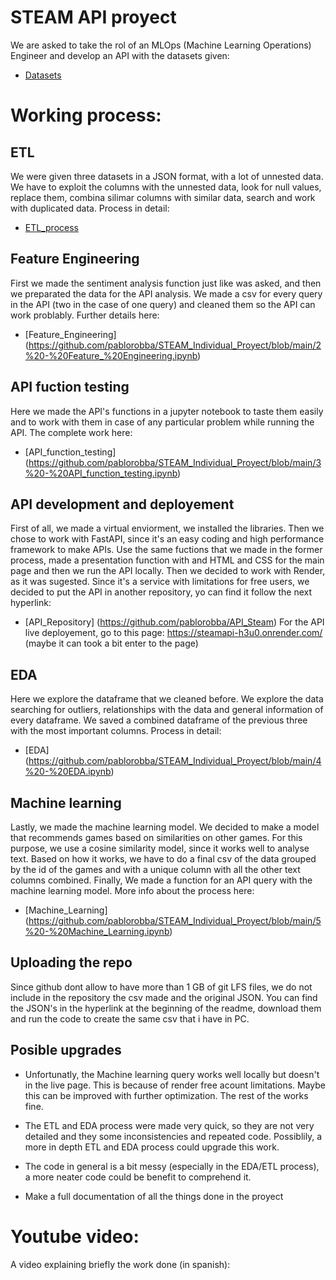 # STEAM API proyect

We are asked to take the rol of an MLOps (Machine Learning Operations) Engineer and develop an API with the datasets given:

+ [Datasets](https://drive.google.com/drive/folders/1HqBG2-sUkz_R3h1dZU5F2uAzpRn7BSpj)

# Working process:
 
## ETL

We were given three datasets in a JSON format, with a lot of unnested data. We have to exploit the columns with the unnested data, look for null values, replace them, combina silimar columns with similar data, search and work with duplicated data.
Process in detail:
+ [ETL_process](https://github.com/pablorobba/STEAM_Individual_Proyect/blob/main/1%20-%20ETL_process.ipynb)

## Feature Engineering

First we made the sentiment analysis function just like was asked, and then we preparated the data for the API analysis. We made a csv for every query in the API (two in the case of one query) and cleaned them so the API can work problably.
Further details here:
+ [Feature_Engineering] (https://github.com/pablorobba/STEAM_Individual_Proyect/blob/main/2%20-%20Feature_%20Engineering.ipynb)

## API fuction testing

Here we made the API's functions in a jupyter notebook to taste them easily and to work with them in case of any particular problem while running the API.
The complete work here:
+ [API_function_testing] (https://github.com/pablorobba/STEAM_Individual_Proyect/blob/main/3%20-%20API_function_testing.ipynb)

## API development and deployement

First of all, we made a virtual enviorment, we installed the libraries. Then we chose to work with FastAPI, since it's an easy coding and high performance framework to make APIs. Use the same fuctions that we made in the former process, made a presentation function with and HTML and CSS for the main page and then we run the API locally.
Then we decided to work with Render, as it was sugested. Since it's a service with limitations for free users, we decided to put the API in another repository, yo can find it follow the next hyperlink:
+ [API_Repository] (https://github.com/pablorobba/API_Steam)
For the API live deployement, go to this page: https://steamapi-h3u0.onrender.com/ (maybe it can took a bit enter to the page)

## EDA

Here we explore the dataframe that we cleaned before. We explore the data searching for outliers, relationships with the data and general information of every dataframe. We saved a combined dataframe of the previous three with the most important columns.
Process in detail:
+ [EDA] (https://github.com/pablorobba/STEAM_Individual_Proyect/blob/main/4%20-%20EDA.ipynb)

## Machine learning

Lastly, we made the machine learning model. We decided to make a model that recommends games based on similarities on other games. For this purpose, we use a cosine similarity model, since it works well to analyse text. Based on how it works, we have to do a final csv of the data grouped by the id of the games and with a unique column with all the other text columns combined. Finally, We made a function for an API query with the machine learning model.
More info about the process here:
+ [Machine_Learning] (https://github.com/pablorobba/STEAM_Individual_Proyect/blob/main/5%20-%20Machine_Learning.ipynb)

## Uploading the repo

Since github dont allow to have more than 1 GB of git LFS files, we do not include in the repository the csv made and the original JSON. You can find the JSON's in the hyperlink at the beginning of the readme, download them and run the code to create the same csv that i have in PC.

## Posible upgrades

- Unfortunatly, the Machine learning  query works well locally but doesn't in the live page. This is because of render free acount limitations. Maybe this can be improved with further optimization. The rest of the works  fine.

- The ETL and EDA process were made very quick, so they are not very detailed and they some inconsistencies and repeated code. Possiblily, a more in depth ETL and EDA process could upgrade this work.

- The code in general is a bit messy (especially in the EDA/ETL process), a more neater code could be benefit to comprehend it.

- Make a full documentation of all the things done in the proyect

# Youtube video:

A video explaining briefly the work done (in spanish): 